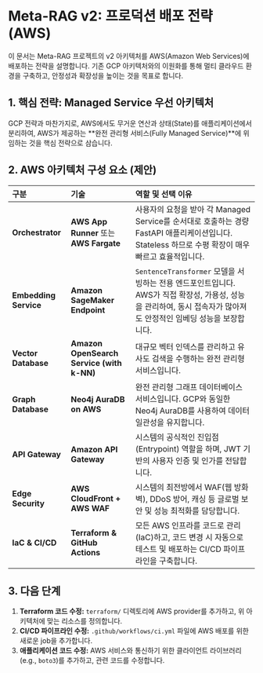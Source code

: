 # Meta-RAG v2: 프로덕션 배포 전략 (AWS)

이 문서는 Meta-RAG 프로젝트의 v2 아키텍처를 AWS(Amazon Web Services)에 배포하는 전략을 설명합니다. 기존 GCP 아키텍처와의 이원화를 통해 멀티 클라우드 환경을 구축하고, 안정성과 확장성을 높이는 것을 목표로 합니다.

## 1. 핵심 전략: Managed Service 우선 아키텍처

GCP 전략과 마찬가지로, AWS에서도 무거운 연산과 상태(State)를 애플리케이션에서 분리하여, AWS가 제공하는 **완전 관리형 서비스(Fully Managed Service)**에 위임하는 것을 핵심 전략으로 삼습니다.

## 2. AWS 아키텍처 구성 요소 (제안)

| 구분 | 기술 | 역할 및 선택 이유 |
| :--- | :--- | :--- |
| **Orchestrator** | **AWS App Runner** 또는 **AWS Fargate** | 사용자의 요청을 받아 각 Managed Service를 순서대로 호출하는 경량 FastAPI 애플리케이션입니다. Stateless 하므로 수평 확장이 매우 빠르고 효율적입니다. |
| **Embedding Service** | **Amazon SageMaker Endpoint** | `SentenceTransformer` 모델을 서빙하는 전용 엔드포인트입니다. AWS가 직접 확장성, 가용성, 성능을 관리하여, 동시 접속자가 많아져도 안정적인 임베딩 성능을 보장합니다. |
| **Vector Database** | **Amazon OpenSearch Service (with k-NN)** | 대규모 벡터 인덱스를 관리하고 유사도 검색을 수행하는 완전 관리형 서비스입니다. |
| **Graph Database** | **Neo4j AuraDB on AWS** | 완전 관리형 그래프 데이터베이스 서비스입니다. GCP와 동일한 Neo4j AuraDB를 사용하여 데이터 일관성을 유지합니다. |
| **API Gateway** | **Amazon API Gateway** | 시스템의 공식적인 진입점(Entrypoint) 역할을 하며, JWT 기반의 사용자 인증 및 인가를 전담합니다. |
| **Edge Security** | **AWS CloudFront + AWS WAF** | 시스템의 최전방에서 WAF(웹 방화벽), DDoS 방어, 캐싱 등 글로벌 보안 및 성능 최적화를 담당합니다. |
| **IaC & CI/CD** | **Terraform & GitHub Actions** | 모든 AWS 인프라를 코드로 관리(IaC)하고, 코드 변경 시 자동으로 테스트 및 배포하는 CI/CD 파이프라인을 구축합니다. |

## 3. 다음 단계

1.  **Terraform 코드 수정:** `terraform/` 디렉토리에 AWS provider를 추가하고, 위 아키텍처에 맞는 리소스를 정의합니다.
2.  **CI/CD 파이프라인 수정:** `.github/workflows/ci.yml` 파일에 AWS 배포를 위한 새로운 job을 추가합니다.
3.  **애플리케이션 코드 수정:** AWS 서비스와 통신하기 위한 클라이언트 라이브러리 (e.g., `boto3`)를 추가하고, 관련 코드를 수정합니다.
